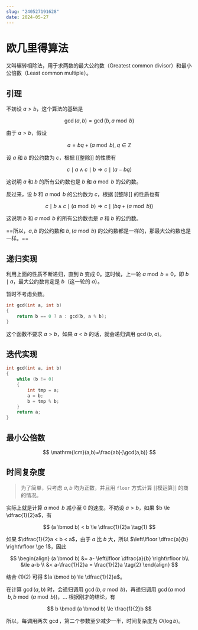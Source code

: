 ```yaml
---
slug: "240527191628"
date: 2024-05-27
---
```


# 欧几里得算法

又叫辗转相除法，用于求两数的最大公约数（Greatest common divisor）和最小公倍数（Least common multiple）。

## 引理

不妨设 $a > b$，这个算法的基础是

$$
\gcd(a,b)=\gcd(b, a \bmod b)
$$

由于 $a > b$，假设

$$
a=bq+(a \bmod b), q \in \mathbb{Z}
$$

设 $a$ 和 $b$ 的公约数为 $c$，根据 [[整除]] 的性质有

$$
c \mid a \wedge c \mid b \Longrightarrow c \mid (a-bq)
$$

这说明 $a$ 和 $b$ 的所有公约数也是 $b$ 和 $a \bmod b$ 的公约数。

反过来，设 $b$ 和 $a \bmod b$ 的公约数为 $c$，根据 [[整除]] 的性质也有

$$
c \mid b \wedge c \mid (a \bmod b) \Longrightarrow c \mid (bq+(a \bmod b))
$$

这说明 $b$ 和 $a \bmod b$ 的所有公约数也是 $a$ 和 $b$ 的公约数。

==所以，$a, b$ 的公约数和 $b,(a \bmod b)$ 的公约数都是一样的，那最大公约数也是一样。==

## 递归实现

利用上面的性质不断递归，直到 $b$ 变成 $0$。这时候，上一轮 $a \bmod b = 0$，即 $b \mid a$，最大公约数肯定是 $b$（这一轮的 $a$）。

暂时不考虑负数。

``` c
int gcd(int a, int b)
{
    return b == 0 ? a : gcd(b, a % b);
}
```

这个函数不要求 $a>b$，如果 $a<b$ 的话，就会递归调用 $\gcd(b,a)$。

## 迭代实现

``` c
int gcd(int a, int b)
{
    while (b != 0)
    {
        int tmp = a;
        a = b;
        b = tmp % b;
    }
    return a;
}
```

## 最小公倍数

$$
\mathrm{lcm}(a,b)=\frac{ab}{\gcd(a,b)}
$$

## 时间复杂度

> 为了简单，只考虑 $a,b$ 均为正数，并且用 `floor` 方式计算 [[模运算]] 的商的情况。

实际上就是计算 $a \bmod b$ 减小至 $0$ 的速度。不妨设 $a>b$，如果 $b \le \dfrac{1}{2}a$，有

$$
(a \bmod b) < b \le \dfrac{1}{2}a \tag{1}
$$

如果 $\dfrac{1}{2}a < b < a$，由于 $a$ 比 $b$ 大，所以 $\left\lfloor \dfrac{a}{b} \right\rfloor \ge 1$，因此

$$
\begin{align}
(a \bmod b) &= a- \left\lfloor \dfrac{a}{b} \right\rfloor b\\
&\le a-b \\
&< a-\frac{1}{2}a = \frac{1}{2}a \tag{2}
\end{align}
$$

结合 $(1)(2)$ 可得 $(a \bmod b) \le \dfrac{1}{2}a$。

在计算 $\gcd(a,b)$ 时，会递归调用 $\gcd(b,a \bmod b)$，再递归调用 $\gcd(a \bmod b, b \bmod (a \bmod b))$，... 根据刚才的结论，有

$$
b \bmod (a \bmod b) \le \frac{1}{2}b
$$

所以，每调用两次 $\gcd$，第二个参数至少减少一半，时间复杂度为 $O(\log b)$。
